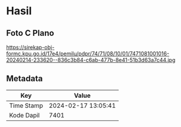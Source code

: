 # Hasil

## Foto C Plano

https://sirekap-obj-formc.kpu.go.id/17e4/pemilu/pdpr/74/71/08/10/01/7471081001016-20240214-233620--836c3b84-c6ab-477b-8e41-51b3d63a7c44.jpg


## Metadata

| Key        | Value               |
| ---------- | ------------------- |
| Time Stamp | 2024-02-17 13:05:41 |
| Kode Dapil | 7401                |



